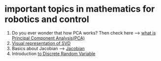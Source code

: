 # important topics in mathematics for robotics and control

1. Do you ever wonder that how PCA works? Then check here --> [what is Principal Component Analysis(PCA)](https://www.youtube.com/watch?v=L-pQtGm3VS8&t=1508s)
2. [Visual representation of SVD](https://www.youtube.com/watch?v=R9UoFyqJca8)
3. Basics about Jacobian --> [Jacobian](https://www.khanacademy.org/math/multivariable-calculus/multivariable-derivatives/jacobian/v/the-jacobian-determinant)
4. Introduction [to Discrete Random Variable](https://www.khanacademy.org/math/statistics-probability/random-variables-stats-library/random-variables-discrete/v/random-variables)
